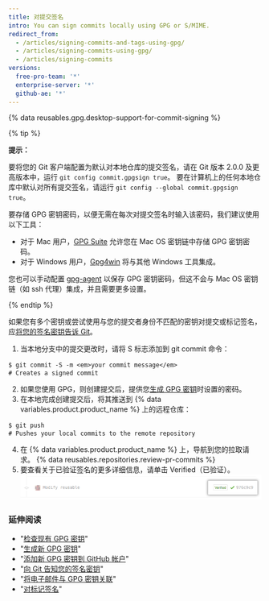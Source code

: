 ```yaml
---
title: 对提交签名
intro: You can sign commits locally using GPG or S/MIME.
redirect_from:
  - /articles/signing-commits-and-tags-using-gpg/
  - /articles/signing-commits-using-gpg/
  - /articles/signing-commits
versions:
  free-pro-team: '*'
  enterprise-server: '*'
  github-ae: '*'
---
```


{% data reusables.gpg.desktop-support-for-commit-signing %}

{% tip %}

**提示：**

要将您的 Git 客户端配置为默认对本地仓库的提交签名，请在 Git 版本 2.0.0 及更高版本中，运行 `git config commit.gpgsign true`。 要在计算机上的任何本地仓库中默认对所有提交签名，请运行 `git config --global commit.gpgsign true`。

要存储 GPG 密钥密码，以便无需在每次对提交签名时输入该密码，我们建议使用以下工具：
  - 对于 Mac 用户，[GPG Suite](https://gpgtools.org/) 允许您在 Mac OS 密钥链中存储 GPG 密钥密码。
  - 对于 Windows 用户，[Gpg4win](https://www.gpg4win.org/) 将与其他 Windows 工具集成。

您也可以手动配置 [gpg-agent](http://linux.die.net/man/1/gpg-agent) 以保存 GPG 密钥密码，但这不会与 Mac OS 密钥链（如 ssh 代理）集成，并且需要更多设置。

{% endtip %}

如果您有多个密钥或尝试使用与您的提交者身份不匹配的密钥对提交或标记签名，应[将您的签名密钥告诉 Git](/articles/telling-git-about-your-signing-key)。

1. 当本地分支中的提交更改时，请将 S 标志添加到 git commit 命令：
  ```shell
  $ git commit -S -m <em>your commit message</em>
  # Creates a signed commit
  ```
2. 如果您使用 GPG，则创建提交后，提供您[生成 GPG 密钥](/articles/generating-a-new-gpg-key)时设置的密码。
3. 在本地完成创建提交后，将其推送到 {% data variables.product.product_name %} 上的远程仓库：
  ```shell
  $ git push
  # Pushes your local commits to the remote repository
  ```
4. 在
{% data variables.product.product_name %} 上，导航到您的拉取请求。
{% data reusables.repositories.review-pr-commits %}
5. 要查看关于已验证签名的更多详细信息，请单击 Verified（已验证）。 ![已签名提交](/assets/images/help/commits/gpg-signed-commit-verified-without-details.png)

### 延伸阅读

* "[检查现有 GPG 密钥](/articles/checking-for-existing-gpg-keys)"
* "[生成新 GPG 密钥](/articles/generating-a-new-gpg-key)"
* "[添加新 GPG 密钥到 GitHub 帐户](/articles/adding-a-new-gpg-key-to-your-github-account)"
* "[向 Git 告知您的签名密钥](/articles/telling-git-about-your-signing-key)"
* "[将电子邮件与 GPG 密钥关联](/articles/associating-an-email-with-your-gpg-key)"
* "[对标记签名](/articles/signing-tags)"
